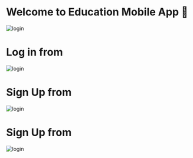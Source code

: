 # Welcome to Education Mobile App 👋
<img src="/assets/image/home.png" alt="login">
<h1>Log in from</h1>
<img src="/assets/image/Sign%20in.png" alt="login">
<h1>Sign Up from</h1>
<img src="/assets/image/Sign%20up.png" alt="login">
<h1>Sign Up from</h1>
<img src="/assets/image/Home%20screen.png" alt="login">


